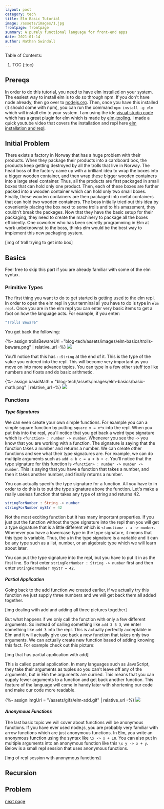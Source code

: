 ```yaml
---
layout: post
category: tech
title: Elm Basic Tutorial
image: /assets/images/1.jpg
frontpage: frontpage
summary: A purely functional language for front-end apps
date: 2021-01-14
author: Nathan Swindall
---
```






Table of Contents:

1. TOC
{:toc}

## **Prereqs**

In order to do this tutorial, you need to have elm installed on your system. The easiest way to install elm is to do so through npm. If you don't have node already, then go over to [nodejs.org](https://nodejs.org/en/). Then, once you have this installed (it should come with npm), you can run the command `npm install -g elm` which will install elm to your system. I am using the ide [visual studio code](https://code.visualstudio.com/) which has a great plugin for elm which is made by [elm-tooling](https://marketplace.visualstudio.com/items?itemName=Elmtooling.elm-ls-vscode). I made a quick youtube video that covers the installation and repl here [elm installation and repl](https://www.youtube.com/watch?v=5XT5Qh5xdyI&t=254s).

## **Initial Problem**

There exists a factory in Norway that has a huge problem with their products. When they package their products into a cardboard box, the products keep getting destroyed by all the trolls that live in Norway. The head boss of the factory came up with a brilliant idea to wrap the boxes into a bigger wooden container, and then wrap these bigger wooden containers into a large steel container. Thus, all the products are first packaged in small boxes that can hold only one product. Then, each of these boxes are further packed into a wooden container which can hold only two small boxes. Finally, these wooden containers are then packaged into metal containers that can hold two wooden containers. The boss initially tried out this idea by coveniently placing the box next to some trolls and to his amazement, they couldn't break the packages. Now that they have the basic setup for their packaging, they need to create the machinery to package all the boxes efficiently. One coworker who has been secretly programming in Elm at work unbeknownst to the boss, thinks elm would be the best way to implement this new packaging system.

[img of troll trying to get into box]

## **Basics**


Feel free to skip this part if you are already familiar with some of the elm syntax. 

### **Primitive Types**

The first thing you want to do to get started is getting used to the elm repl. In order to open the elm repl in your terminal all you have to do is type in `elm repl`. Once you are in the elm repl you can enter very basic items to get a foot on how the language acts. For example, if you enter:

```elm
"Trolls Beware"
```

You get back the following:
<p> </p>
{%- assign trollsBewareUrl ="blog-tech/assets/images/elm-basics/trolls-beware.png" | relative_url -%}
<img src="{{trollsBewareUrl}}">


You'll notice that this has `::String` at the end of it. This is the type of the value you entered into the repl. This will become very important as you move on into more advance topics. You can type in a few other stuff too like numbers and floats and do basic arithmetic.

<p> </p>
{%- assign basicMath = "blog-tech/assets/images/elm-basics/basic-math.png" | relative_url -%}
<img src="{{basicMath}}">


### **Functions**

#### *Type Signatures*

We can even create your own simple functions. For example you can a simple square function by putting `square x = x*x` into the repl. When you put this into the repl, you'll notice that you get back a weird type signature which is `<function> : number -> number`. Whenever you see the `->` you know that you are working with a function. The signature is saying that the function takes a number and returns a number. We can create other functions and see what their type signatures are. For example, we can do multiple arguments such as `add a b c = a + b + c`. You'll notice that the type signature for this function is `<function> : number -> number -> number`. This is saying that you have a function that takes a number, and then it takes another number, and finally returns a number. 

You can actually specify the type signature for a function. All you have to in order to do this is to put the type signature above the function. Let's make a really useless function that takes any type of string and returns 42.

```elm
stringForNumber : String -> number
stringForNumber myStr = 42
```

Not the most exciting function but it has many important properties. If you just put the function without the type signature into the repl then you will get a type signature that is a little different which is `<function> : a -> number`. Whenever you have a lowercase type in the type signature, it means that this type is variable. Thus, the `a` in the type signature is a variable and it can be any type such as a list, number, or an algebraic type which we will learn about later. 

You can put the type signature into the repl, but you have to put it in as the first line. So first enter `stringForNumber : String -> number` first and then enter `stringForNumber myStr = 42`. 

#### *Partial Application*

Going back to the add function we created earlier, if we actually try this function we just supply three numbers and we will get back them all added together.

[img dealing with add and adding all three pictures together]

But what happens if we only call the function with only a few different arguments. So instead of calling something like `add 3 5 3`, we enter something like `add 3` into the repl. This is actually perfectly acceptable in Elm and it will actually give use back a new function that takes only two arguments. We can actually create new function based of adding knowing this fact. For example check out this picture:

[img that has partial application with add]

This is called partial application. In many languages such as JavaScript, they take their arguments as tuples so you can't leave off any of the arguments, but in Elm the arguments are curried. This means that you can supply fewer arguments to a function and get back another function. This feature of the language will come in handy later with shortening our code and make our code more readable.




{%- assign imgUrl = "/assets/gifs/elm-add.gif" | relative_url -%}
<img src="{{imgUrl}}" class="gif-image">

#### *Anonymous Functions*

The last basic topic we will cover about functions will be anonymous functions. If you have ever used node.js, you are probably very familiar with arrow functions which are just anonymous functions. In Elm, you write an anonymous function using the syntax like `\x -> x + 10`. You can also put in multiple arguments into an anonymous function like this `\x y -> x + y`. Below is a small repl session that uses anonymous functions. 

[img of repl session with anonymous functions]

## **Recursion**


## **Problem**


[next page](../../../nextpages/nextpage)



